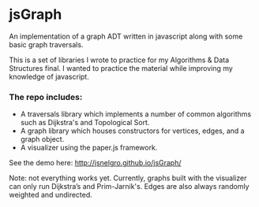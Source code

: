 jsGraph
=======

An implementation of a graph ADT written in javascript along with some basic graph traversals.

This is a set of libraries I wrote to practice for my Algorithms & Data Structures final. I wanted to practice the material while improving my knowledge of javascript.

<h3>The repo includes:</h3>

<ul>
<li>A traversals library which implements a number of common algorithms such as Dijkstra's and Topological Sort.</li>

<li>A graph library which houses constructors for vertices, edges, and a graph object.</li>

<li>A visualizer using the paper.js framework.</li>
</ul>

See the demo here: http://jsnelgro.github.io/jsGraph/

Note: not everything works yet. Currently, graphs built with the visualizer can only run Dijkstra’s and Prim-Jarnik's. Edges are also always randomly weighted and undirected.
